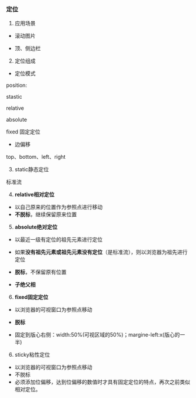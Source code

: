 ### 定位

1. 应用场景

- 滚动图片

- 顶、侧边栏

2. 定位组成

- 定位模式

position:

stastic

relative

absolute 

fixed 固定定位

- 边偏移

top、bottom、left、right

3. static静态定位

标准流

4. **relative相对定位**

- 以自己原来的位置作为参照点进行移动
- **不脱标**，继续保留原来位置

5. **absolute绝对定位**

- 以最近一级有定位的祖先元素进行定位

- 如果**没有祖先元素或祖先元素没有定位**（是标准流），则以浏览器为祖先进行定位
- **脱标**，不保留原有位置

- **子绝父相**

6. **fixed固定定位**

- 以浏览器的可视窗口为参照点移动
- **脱标**

- 固定到版心右侧：width:50%(可视区域的50%)；margine-left:x(版心的一半)

6. sticky粘性定位

- 以浏览器的可视窗口为参照点移动
- 不脱标
- 必须添加位偏移，达到位偏移的数值时才具有固定定位的特点，再次之前类似相对定位。

